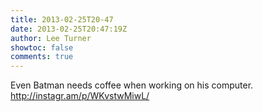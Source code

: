 ```yaml
---
title: 2013-02-25T20-47
date: 2013-02-25T20:47:19Z
author: Lee Turner
showtoc: false
comments: true
---
```


Even Batman needs coffee when working on his computer. http://instagr.am/p/WKvstwMiwL/

